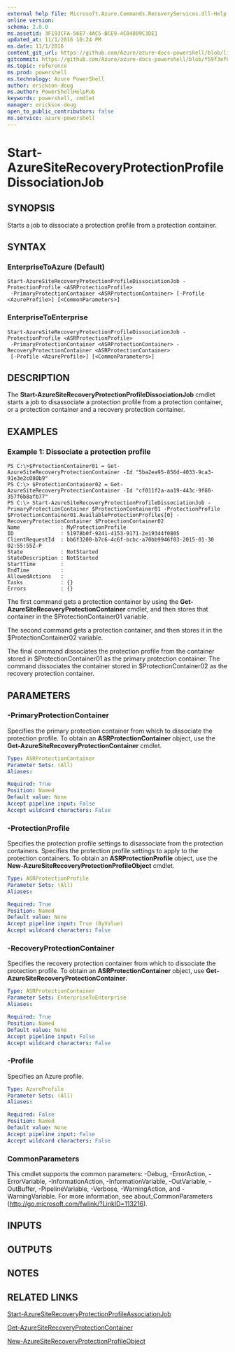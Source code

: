 ```yaml
---
external help file: Microsoft.Azure.Commands.RecoveryServices.dll-Help.xml
online version: 
schema: 2.0.0
ms.assetid: 3F193CFA-56E7-4AC5-BCE9-4C84809C3DE1
updated_at: 11/1/2016 10:24 PM
ms.date: 11/1/2016
content_git_url: https://github.com/Azure/azure-docs-powershell/blob/live/azureps-cmdlets-docs/ServiceManagement/Azure.SiteRecovery/v0.9.8/Start-AzureSiteRecoveryProtectionProfileDissociationJob.md
gitcommit: https://github.com/Azure/azure-docs-powershell/blob/f59f3ef60bc592383812213e69fd77ba950759ed/azureps-cmdlets-docs/ServiceManagement/Azure.SiteRecovery/v0.9.8/Start-AzureSiteRecoveryProtectionProfileDissociationJob.md
ms.topic: reference
ms.prod: powershell
ms.technology: Azure PowerShell
author: erickson-doug
ms.author: PowerShellHelpPub
keywords: powershell, cmdlet
manager: erickson-doug
open_to_public_contributors: false
ms.service: azure-powershell
---
```


# Start-AzureSiteRecoveryProtectionProfileDissociationJob

## SYNOPSIS
Starts a job to dissociate a protection profile from a protection container.

## SYNTAX

### EnterpriseToAzure (Default)
```
Start-AzureSiteRecoveryProtectionProfileDissociationJob -ProtectionProfile <ASRProtectionProfile>
 -PrimaryProtectionContainer <ASRProtectionContainer> [-Profile <AzureProfile>] [<CommonParameters>]
```

### EnterpriseToEnterprise
```
Start-AzureSiteRecoveryProtectionProfileDissociationJob -ProtectionProfile <ASRProtectionProfile>
 -PrimaryProtectionContainer <ASRProtectionContainer> -RecoveryProtectionContainer <ASRProtectionContainer>
 [-Profile <AzureProfile>] [<CommonParameters>]
```

## DESCRIPTION
The **Start-AzureSiteRecoveryProtectionProfileDissociationJob** cmdlet starts a job to disassociate a protection profile from a protection container, or a protection container and a recovery protection container.

## EXAMPLES

### Example 1: Dissociate a protection profile
```
PS C:\>$ProtectionContainer01 = Get-AzureSiteRecoveryProtectionContainer -Id "5ba2ea95-856d-4033-9ca3-91e3e2c080b9"
PS C:\> $ProtectionContainer02 = Get-AzureSiteRecoveryProtectionContainer -Id "cf011f2a-aa19-443c-9f60-357f6b8afb77"
PS C:\> Start-AzureSiteRecoveryProtectionProfileDissociationJob -PrimaryProtectionContainer $ProtectionContainer01 -ProtectionProfile $ProtectionContainer01.AvailableProtectionProfiles[0] -RecoveryProtectionContainer $ProtectionContainer02
Name             : MyProtectionProfile
ID               : 51978b0f-9241-4153-9171-2e19344f0805
ClientRequestId  : bb6f3200-b7c6-4c6f-bcbc-a70bb9946f03-2015-01-30 02:55:55Z-P
State            : NotStarted
StateDescription : NotStarted
StartTime        : 
EndTime          : 
AllowedActions   : 
Tasks            : {}
Errors           : {}
```

The first command gets a protection container by using the **Get-AzureSiteRecoveryProtectionContainer** cmdlet, and then stores that container in the $ProtectionContainer01 variable.

The second command gets a protection container, and then stores it in the $ProtectionContainer02 variable.

The final command dissociates the protection profile from the container stored in $ProtectionContainer01 as the primary protection container.
The command dissociates the container stored in $ProtectionContainer02 as the recovery protection container.

## PARAMETERS

### -PrimaryProtectionContainer
Specifies the primary protection container from which to dissociate the protection profile.
To obtain an **ASRProtectionContainer** object, use the **Get-AzureSiteRecoveryProtectionContainer** cmdlet.

```yaml
Type: ASRProtectionContainer
Parameter Sets: (All)
Aliases: 

Required: True
Position: Named
Default value: None
Accept pipeline input: False
Accept wildcard characters: False
```

### -ProtectionProfile
Specifies the protection profile settings to disassociate from the protection containers.
Specifies the protection profile settings to apply to the protection containers.
To obtain an **ASRProtectionProfile** object, use the **New-AzureSiteRecoveryProtectionProfileObject** cmdlet.

```yaml
Type: ASRProtectionProfile
Parameter Sets: (All)
Aliases: 

Required: True
Position: Named
Default value: None
Accept pipeline input: True (ByValue)
Accept wildcard characters: False
```

### -RecoveryProtectionContainer
Specifies the recovery protection container from which to dissociate the protection profile.
To obtain an **ASRProtectionContainer** object, use **Get-AzureSiteRecoveryProtectionContainer**.

```yaml
Type: ASRProtectionContainer
Parameter Sets: EnterpriseToEnterprise
Aliases: 

Required: True
Position: Named
Default value: None
Accept pipeline input: False
Accept wildcard characters: False
```

### -Profile
Specifies an Azure profile.

```yaml
Type: AzureProfile
Parameter Sets: (All)
Aliases: 

Required: False
Position: Named
Default value: None
Accept pipeline input: False
Accept wildcard characters: False
```

### CommonParameters
This cmdlet supports the common parameters: -Debug, -ErrorAction, -ErrorVariable, -InformationAction, -InformationVariable, -OutVariable, -OutBuffer, -PipelineVariable, -Verbose, -WarningAction, and -WarningVariable. For more information, see about_CommonParameters (http://go.microsoft.com/fwlink/?LinkID=113216).

## INPUTS

## OUTPUTS

## NOTES

## RELATED LINKS

[Start-AzureSiteRecoveryProtectionProfileAssociationJob](xref:ServiceManagement/Azure.SiteRecovery/v0.9.8/Start-AzureSiteRecoveryProtectionProfileAssociationJob.md)

[Get-AzureSiteRecoveryProtectionContainer](xref:ServiceManagement/Azure.SiteRecovery/v0.9.8/Get-AzureSiteRecoveryProtectionContainer.md)

[New-AzureSiteRecoveryProtectionProfileObject](xref:ServiceManagement/Azure.SiteRecovery/v0.9.8/New-AzureSiteRecoveryProtectionProfileObject.md)


